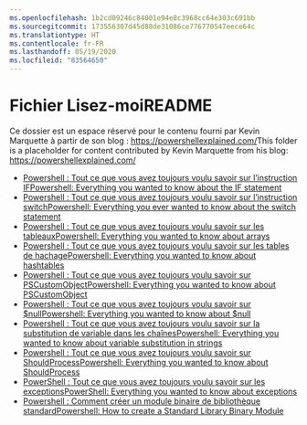 ```yaml
---
ms.openlocfilehash: 1b2cd09246c84001e94e8c3968cc64e303c691bb
ms.sourcegitcommit: 173556307d45d88de31086ce776770547eece64c
ms.translationtype: HT
ms.contentlocale: fr-FR
ms.lasthandoff: 05/19/2020
ms.locfileid: "83564650"
---
```

# <a name="readme"></a><span data-ttu-id="913d7-101">Fichier Lisez-moi</span><span class="sxs-lookup"><span data-stu-id="913d7-101">README</span></span>

<span data-ttu-id="913d7-102">Ce dossier est un espace réservé pour le contenu fourni par Kevin Marquette à partir de son blog : https://powershellexplained.com/</span><span class="sxs-lookup"><span data-stu-id="913d7-102">This folder is a placeholder for content contributed by Kevin Marquette from his blog: https://powershellexplained.com/</span></span>

- [<span data-ttu-id="913d7-103">Powershell : Tout ce que vous avez toujours voulu savoir sur l’instruction IF</span><span class="sxs-lookup"><span data-stu-id="913d7-103">Powershell: Everything you wanted to know about the IF statement</span></span>](https://powershellexplained.com/2019-08-11-Powershell-if-then-else-equals-operator/)
- [<span data-ttu-id="913d7-104">Powershell : Tout ce que vous avez toujours voulu savoir sur l’instruction switch</span><span class="sxs-lookup"><span data-stu-id="913d7-104">Powershell: Everything you ever wanted to know about the switch statement</span></span>](https://powershellexplained.com/2018-01-12-Powershell-switch-statement/)
- [<span data-ttu-id="913d7-105">Powershell : Tout ce que vous avez toujours voulu savoir sur les tableaux</span><span class="sxs-lookup"><span data-stu-id="913d7-105">Powershell: Everything you wanted to know about arrays</span></span>](https://powershellexplained.com/2018-10-15-Powershell-arrays-Everything-you-wanted-to-know/)
- [<span data-ttu-id="913d7-106">Powershell : Tout ce que vous avez toujours voulu savoir sur les tables de hachage</span><span class="sxs-lookup"><span data-stu-id="913d7-106">Powershell: Everything you wanted to know about hashtables</span></span>](https://powershellexplained.com/2016-11-06-powershell-hashtable-everything-you-wanted-to-know-about/)
- [<span data-ttu-id="913d7-107">Powershell : Tout ce que vous avez toujours voulu savoir sur PSCustomObject</span><span class="sxs-lookup"><span data-stu-id="913d7-107">Powershell: Everything you wanted to know about PSCustomObject</span></span>](https://powershellexplained.com/2016-10-28-powershell-everything-you-wanted-to-know-about-pscustomobject/)
- [<span data-ttu-id="913d7-108">Powershell : Tout ce que vous avez toujours voulu savoir sur $null</span><span class="sxs-lookup"><span data-stu-id="913d7-108">Powershell: Everything you wanted to know about $null</span></span>](https://powershellexplained.com/2018-12-23-Powershell-null-everything-you-wanted-to-know/)
- [<span data-ttu-id="913d7-109">Powershell : Tout ce que vous avez toujours voulu savoir sur la substitution de variable dans les chaînes</span><span class="sxs-lookup"><span data-stu-id="913d7-109">Powershell: Everything you wanted to know about variable substitution in strings</span></span>](https://powershellexplained.com/2017-01-13-powershell-variable-substitution-in-strings/)
- [<span data-ttu-id="913d7-110">Powershell : Tout ce que vous avez toujours voulu savoir sur ShouldProcess</span><span class="sxs-lookup"><span data-stu-id="913d7-110">Powershell: Everything you wanted to know about ShouldProcess</span></span>](https://powershellexplained.com/2020-03-15-Powershell-shouldprocess-whatif-confirm-shouldcontinue-everything/)
- [<span data-ttu-id="913d7-111">PowerShell : Tout ce que vous avez toujours voulu savoir sur les exceptions</span><span class="sxs-lookup"><span data-stu-id="913d7-111">PowerShell: Everything you wanted to know about exceptions</span></span>](https://powershellexplained.com/2017-04-10-Powershell-exceptions-everything-you-ever-wanted-to-know/)
- [<span data-ttu-id="913d7-112">Powershell : Comment créer un module binaire de bibliothèque standard</span><span class="sxs-lookup"><span data-stu-id="913d7-112">Powershell: How to create a Standard Library Binary Module</span></span>](https://powershellexplained.com/2018-08-04-Powershell-Standard-Library-Binary-Module/)
